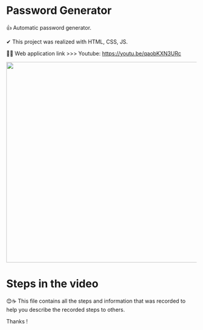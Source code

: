 # Password Generator
👍 Automatic password generator.

✔ This project was realized with HTML, CSS, JS. 

🧑‍💻 Web application link >>>
Youtube: https://youtu.be/qaobKXN3URc

<img align="center" width="530em" src=![geradordesenha](https://user-images.githubusercontent.com/67087509/173985699-feb31a01-8bc8-4255-bfae-d2bc1965e6c7.gif)>

# Steps in the video

😊☕ This file contains all the steps and information that was recorded to help you describe the recorded steps to others.

Thanks !

